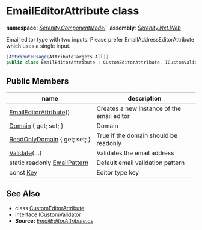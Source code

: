 # EmailEditorAttribute class
**namespace:** *[Serenity.ComponentModel](../README.md#serenity.componentmodel-namespace)*   **assembly**: *[Serenity.Net.Web](../README.md)*

Email editor type with two inputs. Please prefer EmailAddressEditorAttribute which uses a single input.

```csharp
[AttributeUsage(AttributeTargets.All)]
public class EmailEditorAttribute : CustomEditorAttribute, ICustomValidator
```

## Public Members

| name | description |
| --- | --- |
| [EmailEditorAttribute](EmailEditorAttribute/EmailEditorAttribute.md)() | Creates a new instance of the email editor |
| [Domain](EmailEditorAttribute/Domain.md) { get; set; } | Domain |
| [ReadOnlyDomain](EmailEditorAttribute/ReadOnlyDomain.md) { get; set; } | True if the domain should be readonly |
| [Validate](EmailEditorAttribute/Validate.md)(…) | Validates the email address |
| static readonly [EmailPattern](EmailEditorAttribute/EmailPattern.md) | Default email validation pattern |
| const [Key](EmailEditorAttribute/Key.md) | Editor type key |

## See Also

* class [CustomEditorAttribute](../Serenity.Net.Core/CustomEditorAttribute.md)
* interface [ICustomValidator](../Serenity.Net.Data/../Serenity/ICustomValidator.md)
* **Source:** *[EmailEditorAttribute.cs](https://github.com/serenity-is/Serenity/blob/master/src/Serenity.Net.Web/DynamicScript/PropertyEditor/EmailEditorAttribute.cs)*